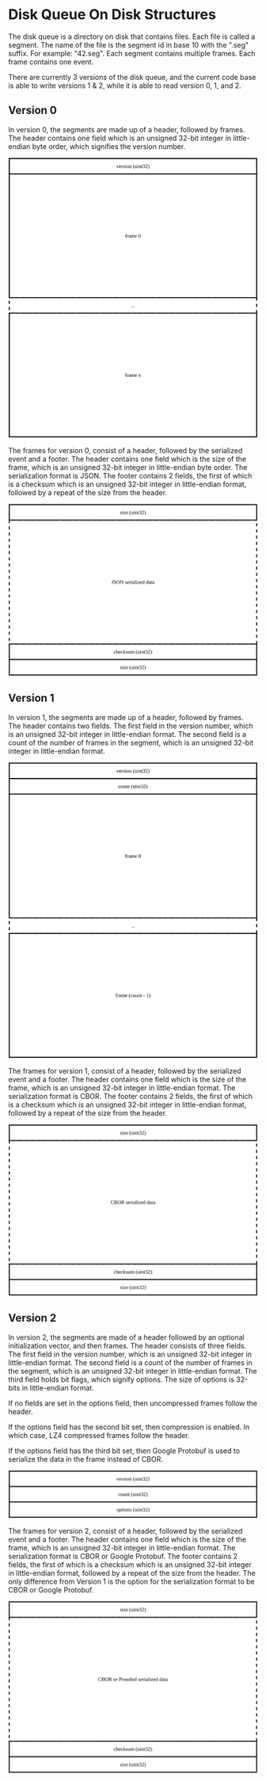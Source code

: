 # Disk Queue On Disk Structures

The disk queue is a directory on disk that contains files.  Each
file is called a segment.  The name of the file is the segment id in
base 10 with the ".seg" suffix.  For example: "42.seg".  Each segment
contains multiple frames.  Each frame contains one event.

There are currently 3 versions of the disk queue, and the current code
base is able to write versions 1 & 2, while it is able to read version
0, 1, and 2.

## Version 0

In version 0, the segments are made up of a header, followed by
frames.  The header contains one field which is an unsigned 32-bit
integer in little-endian byte order, which signifies the version number.

![Segment Schema Version 0](./schemaV0.svg)

The frames for version 0, consist of a header, followed by the
serialized event and a footer.  The header contains one field which is
the size of the frame, which is an unsigned 32-bit integer in
little-endian byte order.  The serialization format is JSON.  The
footer contains 2 fields, the first of which is a checksum which is an
unsigned 32-bit integer in little-endian format, followed by a repeat
of the size from the header.

![Frame Version 0](./frameV0.svg)

## Version 1

In version 1, the segments are made up of a header, followed by
frames.  The header contains two fields.  The first field in the
version number, which is an unsigned 32-bit integer in little-endian
format.  The second field is a count of the number of frames in the
segment, which is an unsigned 32-bit integer in little-endian format.

![Segment Schema Version 1](./schemaV1.svg)

The frames for version 1, consist of a header, followed by the
serialized event and a footer.  The header contains one field which is
the size of the frame, which is an unsigned 32-bit integer in
little-endian format.  The serialization format is CBOR.  The footer
contains 2 fields, the first of which is a checksum which is an
unsigned 32-bit integer in little-endian format, followed by a repeat
of the size from the header.

![Frame Version 1](./frameV1.svg)

## Version 2

In version 2, the segments are made of a header followed by an
optional initialization vector, and then frames.  The header consists
of three fields.  The first field in the version number, which is an
unsigned 32-bit integer in little-endian format.  The second field is
a count of the number of frames in the segment, which is an unsigned
32-bit integer in little-endian format.  The third field holds bit
flags, which signify options.  The size of options is 32-bits in
little-endian format.

If no fields are set in the options field, then uncompressed frames follow the header.

If the options field has the second bit set, then compression is
enabled.  In which case, LZ4 compressed frames follow the header.

If the options field has the third bit set, then Google Protobuf is
used to serialize the data in the frame instead of CBOR.

![Segment Schema Version 2](./schemaV2.svg)

The frames for version 2, consist of a header, followed by the
serialized event and a footer.  The header contains one field which is
the size of the frame, which is an unsigned 32-bit integer in
little-endian format.  The serialization format is CBOR or Google
Protobuf.  The footer contains 2 fields, the first of which is a
checksum which is an unsigned 32-bit integer in little-endian format,
followed by a repeat of the size from the header.  The only difference
from Version 1 is the option for the serialization format to be CBOR
or Google Protobuf.

![Frame Version 2](./frameV2.svg)
